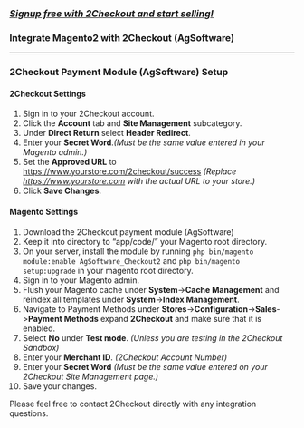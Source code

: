 ### _[Signup free with 2Checkout and start selling!](https://www.2checkout.com/signup)_

### Integrate Magento2 with 2Checkout (AgSoftware)
----------------------------------------

### 2Checkout Payment Module (AgSoftware) Setup

#### 2Checkout Settings

1. Sign in to your 2Checkout account.
2. Click the **Account** tab and **Site Management** subcategory.
3. Under **Direct Return** select **Header Redirect**.
4. Enter your **Secret Word**._(Must be the same value entered in your Magento admin.)_
5. Set the **Approved URL** to https://www.yourstore.com/2checkout/success _(Replace https://www.yourstore.com with the actual URL to your store.)_
6. Click **Save Changes**.

#### Magento Settings

1. Download the 2Checkout payment module (AgSoftware)
2. Keep it into directory to “app/code/” your Magento root directory.
3. On your server, install the module by running `php bin/magento module:enable AgSoftware_Checkout2` and `php bin/magento setup:upgrade` in your magento root directory.
3. Sign in to your Magento admin.
4. Flush your Magento cache under **System**->**Cache Management** and reindex all templates under **System**->**Index Management**.
5. Navigate to Payment Methods under **Stores**->**Configuration**->**Sales**->**Payment Methods** expand **2Checkout** and make sure that it is enabled.
6. Select **No** under **Test mode**. _(Unless you are testing in the 2Checkout Sandbox)_
7. Enter your **Merchant ID**. _(2Checkout Account Number)_
8. Enter your **Secret Word** _(Must be the same value entered on your 2Checkout Site Management page.)_
9. Save your changes.

Please feel free to contact 2Checkout directly with any integration questions.